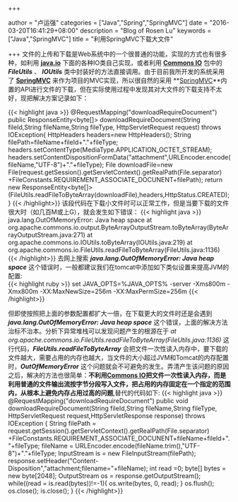 +++

author = "卢运强"
categories = ["Java","Spring","SpringMVC"]
date = "2016-03-20T16:41:29+08:00"
description = "Blog of Rosen Lu"
keywords = ["Java","SpringMVC"]
title = "利用SpringMVC下载大文件"

+++
文件的上传和下载是Web系统中的一个很普通的功能，实现的方式也有很多种，如利用 **[java.io](https://docs.oracle.com/javase/7/docs/api/java/io/package-summary.html)** 下面的各种IO类自己实现，或者利用 **[Commons IO](https://commons.apache.org/proper/commons-io/)** 包中的 ***FileUtils*** 、 ***IOUtils*** 类中封装好的方法直接调用。由于目前我所开发的系统采用了 **[SpringMVC](http://docs.spring.io/autorepo/docs/spring/3.2.x/spring-framework-reference/html/mvc.html)** 来作为项目的MVC实现，所以很自然的采用 **[SpringMVC](http://docs.spring.io/autorepo/docs/spring/3.2.x/spring-framework-reference/html/mvc.html)**内置的API进行文件的下载，但在实际使用过程中发现其对大文件的下载支持不太好，现把解决方案记录如下：

<!--more-->

{{< highlight java >}}
    @RequestMapping("downloadRequireDocument")
    public ResponseEntity<byte[]> downloadRequireDocument(String fileId,String fileName,String fileType,
         HttpServletRequest request) throws IOException{
	    HttpHeaders headers=new HttpHeaders();
	    String filePath=fileName+fileId+"."+fileType;
	    headers.setContentType(MediaType.APPLICATION_OCTET_STREAM);
	    headers.setContentDispositionFormData("attachment",URLEncoder.encode(fileName,"UTF-8")+"."+fileType);
	    File downloadFile=new File(request.getSession().getServletContext().getRealPath(File.separator)   
             +FileConstants.REQUIREMENT_ASSOCIATE_DOCUNENT+filePath);
	    return new ResponseEntity<byte[]>(FileUtils.readFileToByteArray(downloadFile),headers,HttpStatus.CREATED);
    }
{{< /highlight>}}
该段代码在下载小文件时可以正常工作，但是当要下载的文件很大时（如几百M或上G），就会发生如下错误：
{{< highlight java >}}
java.lang.OutOfMemoryError: Java heap space
at org.apache.commons.io.output.ByteArrayOutputStream.toByteArray(ByteArrayOutputStream.java:271)
at org.apache.commons.io.IOUtils.toByteArray(IOUtils.java:219)
at org.apache.commons.io.FileUtils.readFileToByteArray(FileUtils.java:1136)
{{< /highlight>}}
去网上搜索 ***java.lang.OutOfMemoryError: Java heap space*** 这个错误时，一般都建议我们在tomcat中添加如下类似设置来提高JVM的配置:  
{{< highlight ruby >}}
set JAVA_OPTS=%JAVA_OPTS% -server -Xms800m -Xmx800m -XX:MaxNewSize=256m -XX:MaxPermSize=256m
{{< /highlight>}}

但即使按照把上面的参数配置都扩大一倍，在下载更大的文件时还是会遇到 ***java.lang.OutOfMemoryError: Java heap space*** 这个错误，上面的解决方法治标不治本。分析下异常堆栈可以发现问题产生的根源在于 *at org.apache.commons.io.FileUtils.readFileToByteArray(FileUtils.java:1136)* 这行代码，***FileUtils.readFileToByteArray***  会把文件一次性读入内存中，要下载的文件越大，需要占用的内存也越大，当文件的大小超过JVM和Tomcat的内存配置时，***OutOfMemoryError*** 这个问题就会不可避免的发生。弄清产生该问题的原因之后，解决的方法也很简单：**不利用[Commons IO](https://commons.apache.org/proper/commons-io/)把文件一次性读入内存，而是利用普通的文件输出流按字节分段写入文件，把占用的内存固定在一个指定的范围内，从根本上避免内存占用过高的问题**,替代的代码如下:
{{< highlight java >}}
@RequestMapping("downloadRequireDocument")
public void downloadRequireDocument(String fileId,String fileName,String fileType,
	HttpServletRequest request,HttpServletResponse response) throws IOException {
	String filePath = request.getSession().getServletContext().getRealPath(File.separator)
	+FileConstants.REQUIREMENT_ASSOCIATE_DOCUNENT+fileName+fileId+"."+fileType;
	fileName = URLEncoder.encode(fileName.trim(),"UTF-8")+"."+fileType;
	InputStream is = new FileInputStream(filePath);
	response.setHeader("Content-Disposition","attachment;filename="+fileName);
	int read =0;
	byte[] bytes = new byte[2048];
	OutputStream os = response.getOutputStream();
	while((read = is.read(bytes))!=-1){
	os.write(bytes, 0, read);
	}
	os.flush();
	os.close();
	is.close();
}
{{< /highlight>}}
